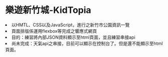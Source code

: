 <h1>樂遊新竹城-KidTopia</h1>
<ul></ul>
<li>以HMTL、CSS以及JavaScript，進行之新竹市公園資訊一覽</li>
<li>頁面排版係運用flexbox等完成之響應式網頁</li>
<li>目的：練習將內部JSON資料顯示至html頁面，並且練習串接api</li>
<li>尚未完成：天氣api之串接，目前可以顯示在控制台了。但是還不能顯示至html頁面。</li>


